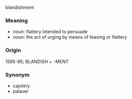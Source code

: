 blandishment
### Meaning
+ _noun_: flattery intended to persuade
+ _noun_: the act of urging by means of teasing or flattery

### Origin

1585-95; BLANDISH + -MENT

### Synonym

+ cajolery
+ palaver


